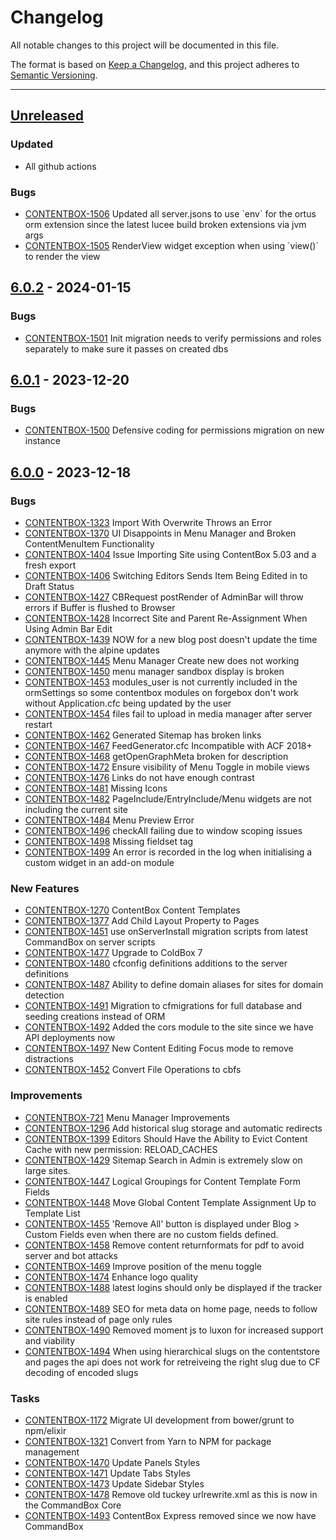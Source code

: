 # Changelog

All notable changes to this project will be documented in this file.

The format is based on [Keep a Changelog](https://keepachangelog.com/en/1.0.0/),
and this project adheres to [Semantic Versioning](https://semver.org/spec/v2.0.0.html).

* * *

## [Unreleased]

### Updated

- All github actions

### Bugs

- [CONTENTBOX-1506](https://ortussolutions.atlassian.net/browse/CONTENTBOX-1506) Updated all server.jsons to use \`env\` for the ortus orm extension since the latest lucee build broken extensions via jvm args
- [CONTENTBOX-1505](https://ortussolutions.atlassian.net/browse/CONTENTBOX-1505) RenderView widget exception when using \`view\(\)\` to render the view

## [6.0.2] - 2024-01-15

### Bugs

- [CONTENTBOX-1501](https://ortussolutions.atlassian.net/browse/CONTENTBOX-1501) Init migration needs to verify permissions and roles separately to make sure it passes on created dbs

## [6.0.1] - 2023-12-20

### Bugs

- [CONTENTBOX-1500](https://ortussolutions.atlassian.net/browse/CONTENTBOX-1500) Defensive coding for permissions migration on new instance

## [6.0.0] - 2023-12-18

### Bugs

- [CONTENTBOX-1323](https://ortussolutions.atlassian.net/browse/CONTENTBOX-1323) Import With Overwrite Throws an Error
- [CONTENTBOX-1370](https://ortussolutions.atlassian.net/browse/CONTENTBOX-1370) UI Disappoints in Menu Manager and Broken ContentMenuItem Functionality
- [CONTENTBOX-1404](https://ortussolutions.atlassian.net/browse/CONTENTBOX-1404) Issue Importing Site using ContentBox 5.03 and a fresh export
- [CONTENTBOX-1406](https://ortussolutions.atlassian.net/browse/CONTENTBOX-1406) Switching Editors Sends Item Being Edited in to Draft Status
- [CONTENTBOX-1427](https://ortussolutions.atlassian.net/browse/CONTENTBOX-1427) CBRequest postRender of AdminBar will throw errors if Buffer is flushed to Browser
- [CONTENTBOX-1428](https://ortussolutions.atlassian.net/browse/CONTENTBOX-1428) Incorrect Site and Parent Re-Assignment When Using Admin Bar Edit
- [CONTENTBOX-1439](https://ortussolutions.atlassian.net/browse/CONTENTBOX-1439) NOW for a new blog post doesn't update the time anymore with the alpine updates
- [CONTENTBOX-1445](https://ortussolutions.atlassian.net/browse/CONTENTBOX-1445) Menu Manager Create new does not working
- [CONTENTBOX-1450](https://ortussolutions.atlassian.net/browse/CONTENTBOX-1450) menu manager sandbox display is broken
- [CONTENTBOX-1453](https://ortussolutions.atlassian.net/browse/CONTENTBOX-1453) modules_user is not currently included in the ormSettings so some contentbox modules on forgebox don't work without Application.cfc being updated by the user
- [CONTENTBOX-1454](https://ortussolutions.atlassian.net/browse/CONTENTBOX-1454) files fail to upload in media manager after server restart
- [CONTENTBOX-1462](https://ortussolutions.atlassian.net/browse/CONTENTBOX-1462) Generated Sitemap has broken links
- [CONTENTBOX-1467](https://ortussolutions.atlassian.net/browse/CONTENTBOX-1467) FeedGenerator.cfc Incompatible with ACF 2018+
- [CONTENTBOX-1468](https://ortussolutions.atlassian.net/browse/CONTENTBOX-1468) getOpenGraphMeta broken for description
- [CONTENTBOX-1472](https://ortussolutions.atlassian.net/browse/CONTENTBOX-1472) Ensure visibility of Menu Toggle in mobile views
- [CONTENTBOX-1476](https://ortussolutions.atlassian.net/browse/CONTENTBOX-1476) Links do not have enough contrast
- [CONTENTBOX-1481](https://ortussolutions.atlassian.net/browse/CONTENTBOX-1481) Missing Icons
- [CONTENTBOX-1482](https://ortussolutions.atlassian.net/browse/CONTENTBOX-1482) PageInclude/EntryInclude/Menu widgets are not including the current site
- [CONTENTBOX-1484](https://ortussolutions.atlassian.net/browse/CONTENTBOX-1484) Menu Preview Error
- [CONTENTBOX-1496](https://ortussolutions.atlassian.net/browse/CONTENTBOX-1496) checkAll failing due to window scoping issues
- [CONTENTBOX-1498](https://ortussolutions.atlassian.net/browse/CONTENTBOX-1498) Missing fieldset tag
- [CONTENTBOX-1499](https://ortussolutions.atlassian.net/browse/CONTENTBOX-1499) An error is recorded in the log when initialising a custom widget in an add-on module

### New Features

- [CONTENTBOX-1270](https://ortussolutions.atlassian.net/browse/CONTENTBOX-1270) ContentBox Content Templates
- [CONTENTBOX-1377](https://ortussolutions.atlassian.net/browse/CONTENTBOX-1377) Add Child Layout Property to Pages
- [CONTENTBOX-1451](https://ortussolutions.atlassian.net/browse/CONTENTBOX-1451) use onServerInstall migration scripts from latest CommandBox on server scripts
- [CONTENTBOX-1477](https://ortussolutions.atlassian.net/browse/CONTENTBOX-1477) Upgrade to ColdBox 7
- [CONTENTBOX-1480](https://ortussolutions.atlassian.net/browse/CONTENTBOX-1480) cfconfig definitions additions to the server definitions
- [CONTENTBOX-1487](https://ortussolutions.atlassian.net/browse/CONTENTBOX-1487) Ability to define domain aliases for sites for domain detection
- [CONTENTBOX-1491](https://ortussolutions.atlassian.net/browse/CONTENTBOX-1491) Migration to cfmigrations for full database and seeding creations instead of ORM
- [CONTENTBOX-1492](https://ortussolutions.atlassian.net/browse/CONTENTBOX-1492) Added the cors module to the site since we have API deployments now
- [CONTENTBOX-1497](https://ortussolutions.atlassian.net/browse/CONTENTBOX-1497) New Content Editing Focus mode to remove distractions
- [CONTENTBOX-1452](https://ortussolutions.atlassian.net/browse/CONTENTBOX-1452) Convert File Operations to cbfs

### Improvements

- [CONTENTBOX-721](https://ortussolutions.atlassian.net/browse/CONTENTBOX-721) Menu Manager Improvements
- [CONTENTBOX-1296](https://ortussolutions.atlassian.net/browse/CONTENTBOX-1296) Add historical slug storage and automatic redirects
- [CONTENTBOX-1399](https://ortussolutions.atlassian.net/browse/CONTENTBOX-1399) Editors Should Have the Ability to Evict Content Cache with new permission: RELOAD_CACHES
- [CONTENTBOX-1429](https://ortussolutions.atlassian.net/browse/CONTENTBOX-1429) Sitemap Search in Admin is extremely slow on large sites.
- [CONTENTBOX-1447](https://ortussolutions.atlassian.net/browse/CONTENTBOX-1447) Logical Groupings for Content Template Form Fields
- [CONTENTBOX-1448](https://ortussolutions.atlassian.net/browse/CONTENTBOX-1448) Move Global Content Template Assignment Up to Template List
- [CONTENTBOX-1455](https://ortussolutions.atlassian.net/browse/CONTENTBOX-1455) 'Remove All' button is displayed under Blog > Custom Fields even when there are no custom fields defined.
- [CONTENTBOX-1458](https://ortussolutions.atlassian.net/browse/CONTENTBOX-1458) Remove content returnformats for pdf to avoid server and bot attacks
- [CONTENTBOX-1469](https://ortussolutions.atlassian.net/browse/CONTENTBOX-1469) Improve position of the menu toggle
- [CONTENTBOX-1474](https://ortussolutions.atlassian.net/browse/CONTENTBOX-1474) Enhance logo quality
- [CONTENTBOX-1488](https://ortussolutions.atlassian.net/browse/CONTENTBOX-1488) latest logins should only be displayed if the tracker is enabled
- [CONTENTBOX-1489](https://ortussolutions.atlassian.net/browse/CONTENTBOX-1489) SEO for meta data on home page, needs to follow site rules instead of page only rules
- [CONTENTBOX-1490](https://ortussolutions.atlassian.net/browse/CONTENTBOX-1490) Removed moment js to luxon for increased support and viability
- [CONTENTBOX-1494](https://ortussolutions.atlassian.net/browse/CONTENTBOX-1494) When using hierarchical slugs on the contentstore and pages the api does not work for retreiveing the right slug due to CF decoding of encoded slugs

### Tasks

- [CONTENTBOX-1172](https://ortussolutions.atlassian.net/browse/CONTENTBOX-1172) Migrate UI development from bower/grunt to npm/elixir
- [CONTENTBOX-1321](https://ortussolutions.atlassian.net/browse/CONTENTBOX-1321) Convert from Yarn to NPM for package management
- [CONTENTBOX-1470](https://ortussolutions.atlassian.net/browse/CONTENTBOX-1470) Update Panels Styles
- [CONTENTBOX-1471](https://ortussolutions.atlassian.net/browse/CONTENTBOX-1471) Update Tabs Styles
- [CONTENTBOX-1473](https://ortussolutions.atlassian.net/browse/CONTENTBOX-1473) Update Sidebar Styles
- [CONTENTBOX-1478](https://ortussolutions.atlassian.net/browse/CONTENTBOX-1478) Remove old tuckey urlrewrite.xml as this is now in the CommandBox Core
- [CONTENTBOX-1493](https://ortussolutions.atlassian.net/browse/CONTENTBOX-1493) ContentBox Express removed since we now have CommandBox

[Unreleased]: https://github.com/Ortus-Solutions/ContentBox/compare/v6.0.2...HEAD

[6.0.2]: https://github.com/Ortus-Solutions/ContentBox/compare/v6.0.1...v6.0.2

[6.0.1]: https://github.com/Ortus-Solutions/ContentBox/compare/v6.0.0...v6.0.1

[6.0.0]: https://github.com/Ortus-Solutions/ContentBox/compare/71a6cf9852fa15afd7732da947c2738f9fc7d844...v6.0.0
